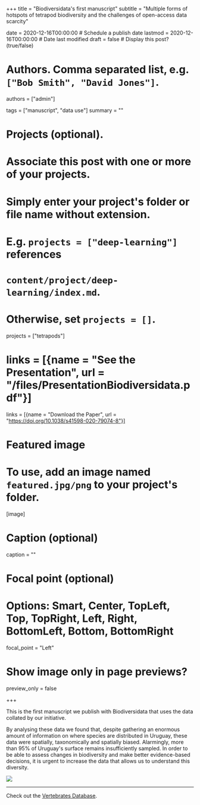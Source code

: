 +++
title = "Biodiversidata's first manuscript"
subtitle = "Multiple forms of hotspots of tetrapod biodiversity and the challenges of open-access data scarcity"

date = 2020-12-16T00:00:00  # Schedule a publish date
lastmod = 2020-12-16T00:00:00 # Date last modified
draft = false  # Display this post? (true/false)

# Authors. Comma separated list, e.g. `["Bob Smith", "David Jones"]`.
authors = ["admin"]

tags = ["manuscript", "data use"]
summary = ""

# Projects (optional).
#   Associate this post with one or more of your projects.
#   Simply enter your project's folder or file name without extension.
#   E.g. `projects = ["deep-learning"]` references
#   `content/project/deep-learning/index.md`.
#   Otherwise, set `projects = []`.
projects = ["tetrapods"]

# links = [{name = "See the Presentation", url = "/files/PresentationBiodiversidata.pdf"}]
links = [{name = "Download the Paper", url = "https://doi.org/10.1038/s41598-020-79074-8"}]

# Featured image
# To use, add an image named `featured.jpg/png` to your project's folder.
[image]
  # Caption (optional)
  caption = ""

  # Focal point (optional)
  # Options: Smart, Center, TopLeft, Top, TopRight, Left, Right, BottomLeft, Bottom, BottomRight
  focal_point = "Left"

  # Show image only in page previews?
  preview_only = false

+++

This is the first manuscript we publish with Biodiversidata that uses the data collated by our initiative.


By analysing these data we found that, despite gathering an enormous amount of information on where species are distributed in Uruguay, these data were spatially, taxonomically and spatially biased. Alarmingly, more than 95% of Uruguay's surface remains insufficiently sampled. In order to be able to assess changes in biodiversity and make better evidence-based decisions, it is urgent to increase the data that allows us to understand this diversity.

![](/img/post_iNatUy_files-1-1.png)

<a href="https://media.springernature.com/full/springer-static/image/art%3A10.1038%2Fs41598-020-79074-8/MediaObjects/41598_2020_79074_Fig1_HTML.png?as=webp"></a>

***


Check out the [Vertebrates Database](https://biodiversidata.org/en/project/tetrapods/).  
